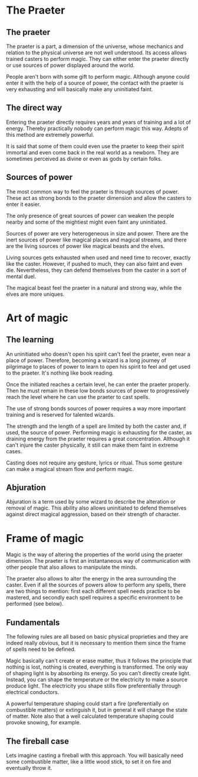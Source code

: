 # The Praeter

## The praeter
The praeter is a part, a dimension of the universe, whose mechanics and relation to the physical universe are not well understood. 
Its access allows trained casters to perform magic.
They can either enter the praeter directly or use sources of power displayed around the world.

People aren't born with some gift to perform magic.
Although anyone could enter it with the help of a source of power, the contact with the praeter is very exhausting and will basically make any uninitiated faint.

## The direct way
Entering the praeter directly requires years and years of training and a lot of energy.
Thereby practically nobody can perform magic this way.
Adepts of this method are extremely powerful.

It is said that some of them could even use the praeter to keep their spirit immortal and even come back in the real world as a newborn.
They are sometimes perceived as divine or even as gods by certain folks.

## Sources of power
The most common way to feel the praeter is through sources of power.
These act as strong bonds to the praeter dimension and allow the casters to enter it easier.

The only presence of great sources of power can weaken the people nearby and some of the mightiest might even faint any uninitiated.

Sources of power are very heterogeneous in size and power.
There are the inert sources of power like magical places and magical streams, and there are the living sources of power like magical beasts and the elves.

Living sources gets exhausted when used and need time to recover, exactly like the caster.
However, if pushed to much, they can also faint and even die.
Nevertheless, they can defend themselves from the caster in a sort of mental duel.

The magical beast feel the praeter in a natural and strong way, while the elves are more uniques.

# Art of magic

## The learning
An uninitiated who doesn't open his spirit can't feel the praeter, even near a place of power.
Therefore, becoming a wizard is a long journey of pilgrimage to places of power to learn to open his spirit to feel and get used to the praeter.
It's nothing like book reading.

Once the initiated reaches a certain level, he can enter the praeter properly.
Then he must remain in these low bonds sources of power to progressively reach the level where he can use the praeter to cast spells.

The use of strong bonds sources of power requires a way more important training and is reserved for talented wizards.

The strength and the length of a spell are limited by both the caster and, if used, the source of power.
Performing magic is exhausting for the caster, as draining energy from the praeter requires a great concentration.
Although it can't injure the caster physically, it still can make them faint in extreme cases.

Casting does not require any gesture, lyrics or ritual.
Thus some gesture can make a magical stream flow and perform magic.

## Abjuration
Abjuration is a term used by some wizard to describe the alteration or removal of magic.
This ability also allows uninitiated to defend themselves against direct magical aggression, based on their strength of character.

# Frame of magic

Magic is the way of altering the properties of the world using the praeter dimension.
The praeter is first an instantaneous way of communication with other people that also allows to manipulate the minds.

The praeter also allows to alter the energy in the area surrounding the caster. 
Even if all the sources of powers allow to perform any spells, there are two things to mention: first each different spell needs practice to be mastered, and secondly each spell requires a specific environment to be performed (see below).

## Fundamentals
The following rules are all based on basic physical proprieties and they are indeed really obvious, but it is necessary to mention them since the frame of spells need to be defined.

Magic basically can't create or erase matter, thus it follows the principle that nothing is lost, nothing is created, everything is transformed.
The only way of shaping light is by absorbing its energy.
So you can’t directly create light.
Instead, you can shape the temperature or the electricity to make a source produce light.
The electricity you shape stills flow preferentially through electrical conductors.

A powerful temperature shaping could start a fire (preferentially on combustible matters) or extinguish it, but in general it will change the state of matter.
Note also that a well calculated temperature shaping could provoke snowing, for example.

## The fireball case
Lets imagine casting a fireball with this approach.
You will basically need some combustible matter, like a little wood stick, to set it on fire and eventually throw it.
